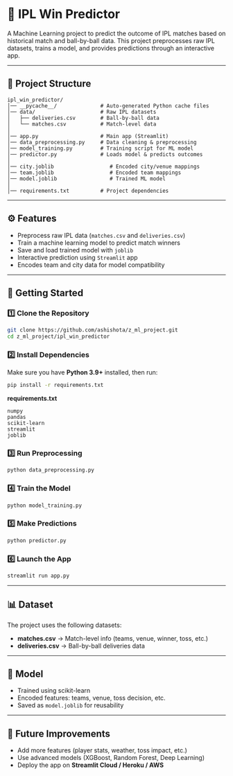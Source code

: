 # 🏏 IPL Win Predictor

A Machine Learning project to predict the outcome of IPL matches based on historical match and ball-by-ball data.
This project preprocesses raw IPL datasets, trains a model, and provides predictions through an interactive app.

---

## 📂 Project Structure

```
ipl_win_predictor/
│── __pycache__/              # Auto-generated Python cache files
│── data/                     # Raw IPL datasets
│   ├── deliveries.csv        # Ball-by-ball data
│   └── matches.csv           # Match-level data
│
│── app.py                    # Main app (Streamlit)
│── data_preprocessing.py     # Data cleaning & preprocessing
│── model_training.py         # Training script for ML model
│── predictor.py              # Loads model & predicts outcomes
│
│── city.joblib                  # Encoded city/venue mappings
│── team.joblib                  # Encoded team mappings
│── model.joblib                 # Trained ML model
│
│── requirements.txt          # Project dependencies
```

---

## ⚙️ Features

- Preprocess raw IPL data (`matches.csv` and `deliveries.csv`)
- Train a machine learning model to predict match winners
- Save and load trained model with `joblib`
- Interactive prediction using `Streamlit` app
- Encodes team and city data for model compatibility

---

## 🚀 Getting Started

### 1️⃣ Clone the Repository

```bash
git clone https://github.com/ashishota/z_ml_project.git
cd z_ml_project/ipl_win_predictor
```

### 2️⃣ Install Dependencies

Make sure you have **Python 3.9+** installed, then run:

```bash
pip install -r requirements.txt
```

**requirements.txt**

```
numpy
pandas
scikit-learn
streamlit
joblib
```

### 3️⃣ Run Preprocessing

```bash
python data_preprocessing.py
```

### 4️⃣ Train the Model

```bash
python model_training.py
```

### 5️⃣ Make Predictions

```bash
python predictor.py
```

### 6️⃣ Launch the App

```bash
streamlit run app.py
```

---

## 📊 Dataset

The project uses the following datasets:

- **matches.csv** → Match-level info (teams, venue, winner, toss, etc.)
- **deliveries.csv** → Ball-by-ball deliveries data

---

## 🧠 Model

- Trained using scikit-learn
- Encoded features: teams, venue, toss decision, etc.
- Saved as `model.joblib` for reusability

---

## 📌 Future Improvements

- Add more features (player stats, weather, toss impact, etc.)
- Use advanced models (XGBoost, Random Forest, Deep Learning)
- Deploy the app on **Streamlit Cloud / Heroku / AWS**
